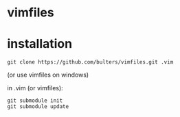 vimfiles
========

installation
============

    git clone https://github.com/bulters/vimfiles.git .vim

(or use vimfiles on windows)

in .vim (or vimfiles):

    git submodule init
    git submodule update
